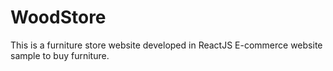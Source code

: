 # WoodStore
This is a furniture store website developed in ReactJS
E-commerce website sample to buy furniture.
